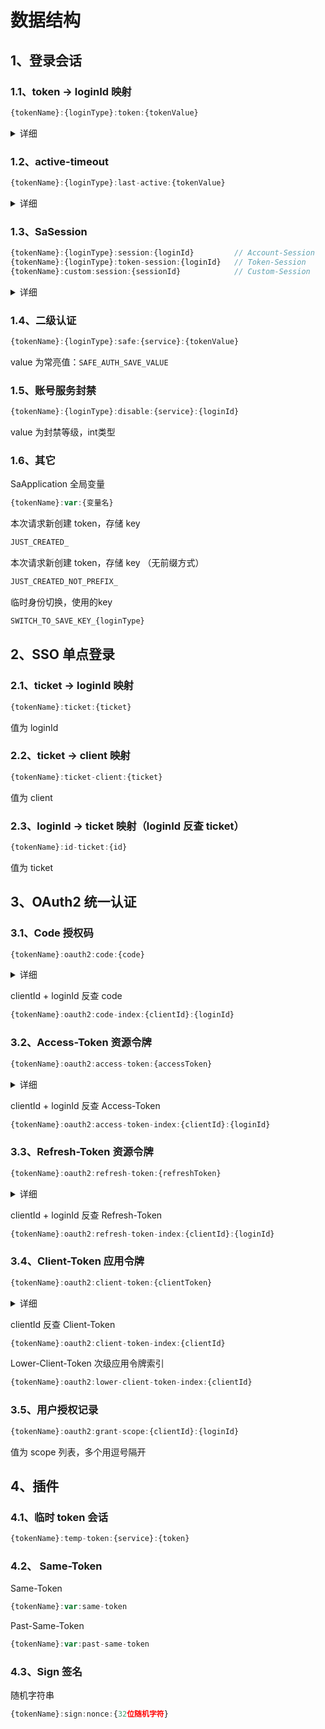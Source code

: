 # 数据结构


## 1、登录会话

### 1.1、token -> loginId 映射

``` js
{tokenName}:{loginType}:token:{tokenValue}
```

<details>
<summary>详细</summary>

key 示例 （ttl 为 timeout 有效期值 ）
``` js
satoken:login:token:47ab0105-2be1-400c-b517-82f81a0cfcf8
```


正常 value 格式
``` js
10001    loginId，登录id，一般为账号id 
```

异常 value 格式
``` js
-1       未能从请求中读取到有效 token
-2       已读取到 token，但是 token 无效
-3       已读取到 token，但是 token 已经过期 (详)
-4       已读取到 token，但是 token 已被顶下线
-5       已读取到 token，但是 token 已被踢下线
-6       已读取到 token，但是 token 已被冻结
-7       未按照指定前缀提交 token
```

</details>


### 1.2、active-timeout

``` js
{tokenName}:{loginType}:last-active:{tokenValue}
```

<details>
<summary>详细</summary>

key 示例 （key 的 ttl 为 timeout 有效期值 ）
``` js
satoken:login:last-active:06d1f12b-614e-4c00-8d8e-c07fef5f4aa9
```

value 格式 
```
1722334954193          // 单值时：此 token 最后访问日期
1722334954193, 1200    // 双值时：此 token 最后访问日期，此 token 指定的动态 active-timeout 值 
```

active-timeout 判断方式：
``` js
当前时间 - token 最后访问时间 > active-timeout
返回 true： 此 token 已冻结 
返回 false：此 token 未冻结 
```

</details>



### 1.3、SaSession

``` js
{tokenName}:{loginType}:session:{loginId}         // Account-Session
{tokenName}:{loginType}:token-session:{loginId}   // Token-Session
{tokenName}:custom:session:{sessionId}            // Custom-Session
```

<details>
<summary>详细</summary>

key 示例 
``` js
// Account-Session
satoken:login:session:1000001

// Token-Session
satoken:login:session:47ab0105-2be1-400c-b517-82f81a0cfcf8

// Custom-Session
satoken:custom:session:role-1001
```

value 格式 

``` js
{
  "@class": "cn.dev33.satoken.dao.SaSessionForJacksonCustomized",    // java calss 信息
  "id": "satoken:login:session:10001",    // sessionId
  "type": "Account-Session",    // session类型：Account-Session / Token-Session / Custom-Session
  "loginType": "login",     // 账号类型 
  "loginId": [    // 对应登录id 值（Account-Session才会有值）
    "java.lang.Long",
    10001
  ],    
  "token": null,    // 对应 token 值 （Token-Session才会有值）
  "createTime": 1722334954145,    // 此 session 创建时间，13位时间戳 
  "dataMap": {    // 此 session 挂载数据 
    "@class": "java.util.concurrent.ConcurrentHashMap", 
    "name": "张三"    // 此 session 挂载数据 详情
	// 更多值 ...
  },
  "terminalList": [		// 已登录终端信息列表（Account-Session才会有值）
    "java.util.Vector",
    [
      {
        "@class": "cn.dev33.satoken.session.SaTerminalInfo",
        "index": 1,
        "tokenValue": "2551663f-bb98-47d7-9af3-e2e6a28dadce",   // 客户端 token 值
        "deviceType": "default-device",  // 登录设备类型 
        "deviceId": "xxxxxxxxx",  // 登录设备id 
        "extraData": {
			// 扩展信息列表 （手动自定义值）
			"@class": "java.util.LinkedHashMap",
			"deviceSimpleTitle": "XiaoMi 15 Ultra",
			"loginAddress": "浙江省杭州市西湖区",
			"loginIp": "127.0.0.1",
			"loginTime": "2025-03-08 15:00:02"
        },
        "createTime": 1741406340845 // 登录时间 
      }
    ]
  ]
}
```

</details>


### 1.4、二级认证
``` js
{tokenName}:{loginType}:safe:{service}:{tokenValue}
```
value 为常亮值：`SAFE_AUTH_SAVE_VALUE`


### 1.5、账号服务封禁
``` js
{tokenName}:{loginType}:disable:{service}:{loginId}
```
value 为封禁等级，int类型 


### 1.6、其它
SaApplication 全局变量
``` js
{tokenName}:var:{变量名}
```

本次请求新创建 token，存储 key 
``` js
JUST_CREATED_
```

本次请求新创建 token，存储 key （无前缀方式）
``` js
JUST_CREATED_NOT_PREFIX_
```

临时身份切换，使用的key
``` js
SWITCH_TO_SAVE_KEY_{loginType}
```


## 2、SSO 单点登录

### 2.1、ticket -> loginId 映射
``` js
{tokenName}:ticket:{ticket}
```
值为 loginId


### 2.2、ticket -> client 映射
``` js
{tokenName}:ticket-client:{ticket}
```
值为 client


### 2.3、loginId -> ticket 映射（loginId 反查 ticket）
``` js
{tokenName}:id-ticket:{id}
```
值为 ticket



## 3、OAuth2 统一认证 

### 3.1、Code 授权码
``` js
{tokenName}:oauth2:code:{code}
```

<details>
<summary>详细</summary>

值为 CodeModel

``` js
{
  "@class": "cn.dev33.satoken.oauth2.model.CodeModel",    // java class 信息
  "code": "AbRVp2HrgyklE0BXYWszskGJWAGY7xhGu6Zaco4zJECzGYagCCFWj0jOlHza",    // code值
  "scope": "",    // 所申请权限列表，多个用逗号隔开
  "loginId": "10001",    // 对应的loginId
  "redirectUri": "",    // 重定向地址
}
```

</details>

clientId + loginId 反查 code
``` js
{tokenName}:oauth2:code-index:{clientId}:{loginId}
```



### 3.2、Access-Token 资源令牌
``` js
{tokenName}:oauth2:access-token:{accessToken}
```

<details>
<summary>详细</summary>

值为 AccessTokenModel

``` js
{
  "@class": "cn.dev33.satoken.oauth2.data.model.AccessTokenModel",    // java class 信息
  "accessToken": "Pu3t55dJIgvkmVoHz50FqaVQOJ6Flggjr2eHTiS74Ooai8e3nNyYPq78K80P",    // 资源令牌值
  "refreshToken": "baGyl6PHK304tPojnpxd1SpW12oJcOGv7gFaDAAkjLWbJG1J1WLUIGobsw7m",    // 刷新令牌值
  "expiresTime": 1738280553695,    // 资源令牌到期时间
  "refreshExpiresTime": 1740865353760,    // 刷新令牌到期时间
  "clientId": "1001",    // 对应的应用id
  "loginId": "10001",    // 对应的loginId
  "scopes": [   // 所具有的权限列表 
    "java.util.ArrayList",
    [
      "userinfo",
      "userid",
      "openid",
      "unionid",
      "oidc"
    ]
  ],
  "tokenType": "bearer",   // tokenType 
  "grantType": "authorization_code",   // 授权方式 
  "extraData": {   // 扩展数据  
    "@class": "java.util.LinkedHashMap",
    "userid": "10001",
    "openid": "ded91dc189a437dd1bac2274be167d50",
    "unionid": "11d48faa74c4e5f19355ccc53c1c5c7a",
    "id_token": "eyJ0eXAiOiJKV1QiLCJhbGciOiJIUzI1NiJ9.eyJpc3MiOiJodHRwOi8vc2Etb2F1dGgtc2VydmVyLmNvbTo4MDAwIiwic3ViIjoiMTAwMDEiLCJhdWQiOiIxMDAxIiwiZXhwIjoxNzM4MjczOTUzLCJpYXQiOjE3MzgyNzMzNTMsImF1dGhfdGltZSI6MTczODI3MzM0Miwibm9uY2UiOiJZQTlPQjJzYkpGanZkUlFjN0E3V1pnTUFhTDFVRjE5OSIsImF6cCI6IjEwMDEifQ.pvoj6CR7tdhOblvYJoGUfvam9egSiL5Uw3tflLLMb5g"
  },
  "createTime": 1738273353694,   // 创建时间   
  "expiresIn": 7199    // 资源令牌剩余有效时间，单位秒
  "refreshExpiresIn": 2592000,    // 刷新令牌剩余有效时间，单位秒
}

```

</details>

clientId + loginId 反查 Access-Token
``` js
{tokenName}:oauth2:access-token-index:{clientId}:{loginId}
```


### 3.3、Refresh-Token 资源令牌
``` js
{tokenName}:oauth2:refresh-token:{refreshToken}
```

<details>
<summary>详细</summary>

值为 RefreshTokenModel

``` js
{
  "@class": "cn.dev33.satoken.oauth2.data.model.RefreshTokenModel",    // java class 信息
  "refreshToken": "baGyl6PHK304tPojnpxd1SpW12oJcOGv7gFaDAAkjLWbJG1J1WLUIGobsw7m",    // 刷新令牌值
  "expiresTime": 1740865353760,   // 刷新令牌到期时间
  "clientId": "1001",    // 对应的应用id
  "loginId": "10001",    // 对应的loginId
  "scopes": [    // 所具有的权限列表 
    "java.util.ArrayList",
    [
      "userinfo",
      "userid",
      "openid",
      "unionid",
      "oidc"
    ]
  ],
  "extraData": {   // 扩展数据  
    "@class": "java.util.LinkedHashMap",
    "userid": "10001",
    "openid": "ded91dc189a437dd1bac2274be167d50",
    "unionid": "11d48faa74c4e5f19355ccc53c1c5c7a",
    "id_token": "eyJ0eXAiOiJKV1QiLCJhbGciOiJIUzI1NiJ9.eyJpc3MiOiJodHRwOi8vc2Etb2F1dGgtc2VydmVyLmNvbTo4MDAwIiwic3ViIjoiMTAwMDEiLCJhdWQiOiIxMDAxIiwiZXhwIjoxNzM4MjczOTUzLCJpYXQiOjE3MzgyNzMzNTMsImF1dGhfdGltZSI6MTczODI3MzM0Miwibm9uY2UiOiJZQTlPQjJzYkpGanZkUlFjN0E3V1pnTUFhTDFVRjE5OSIsImF6cCI6IjEwMDEifQ.pvoj6CR7tdhOblvYJoGUfvam9egSiL5Uw3tflLLMb5g"
  },
  "createTime": 1738273353760,   // 创建时间   
  "expiresIn": 2591999    // 刷新令牌剩余有效时间，单位秒
}
```

</details>

clientId + loginId 反查 Refresh-Token
``` js
{tokenName}:oauth2:refresh-token-index:{clientId}:{loginId}
```


### 3.4、Client-Token 应用令牌
``` js
{tokenName}:oauth2:client-token:{clientToken}
```

<details>
<summary>详细</summary>

值为 ClientTokenModel

``` js
{
  "@class": "cn.dev33.satoken.oauth2.data.model.ClientTokenModel",    // java class 信息
  "clientToken": "lIpS3fKEACKMFauEWVpR7Zmzh7SoFetPVuB9aDzISnqzHKu8R3OwpWFy5nLv",    // 应用令牌值 
  "expiresTime": 1738280930646,    // 应用令牌到期时间
  "clientId": "1001",    // 对应的应用id
  "scopes": [    // 所具有的权限列表 
    "java.util.ArrayList",
    [
      "userinfo",
      "userid",
      "openid",
      "unionid",
      "oidc"
    ]
  ],
  "tokenType": "bearer",   // tokenType   
  "grantType": "client_credentials",   // 授权类型    
  "extraData": {   // 扩展数据
    "@class": "java.util.LinkedHashMap"
  },
  "createTime": 1738273730646,   // 创建时间   
  "expiresIn": 7199    // 应用令牌剩余有效时间，单位秒
}
```

</details>

clientId 反查 Client-Token
``` js
{tokenName}:oauth2:client-token-index:{clientId}
```

Lower-Client-Token 次级应用令牌索引
``` js
{tokenName}:oauth2:lower-client-token-index:{clientId}
```

### 3.5、用户授权记录
``` js
{tokenName}:oauth2:grant-scope:{clientId}:{loginId}
```
值为 scope 列表，多个用逗号隔开 




## 4、插件

### 4.1、临时 token 会话 
``` js
{tokenName}:temp-token:{service}:{token}
```


### 4.2、 Same-Token 

Same-Token 
``` js
{tokenName}:var:same-token
```

Past-Same-Token 
``` js
{tokenName}:var:past-same-token
```


### 4.3、Sign 签名

随机字符串
``` js
{tokenName}:sign:nonce:{32位随机字符}
```









